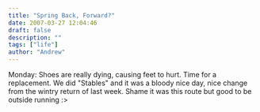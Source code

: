 ```yaml
---
title: "Spring Back, Forward?"
date: 2007-03-27 12:04:46
draft: false
description: ""
tags: ["life"]
author: "Andrew"
---
```


Monday: Shoes are really dying, causing feet to hurt. Time for a replacement. We did "Stables" and it was a bloody nice day, nice change from the wintry return of last week. Shame it was this route but good to be outside running :>
